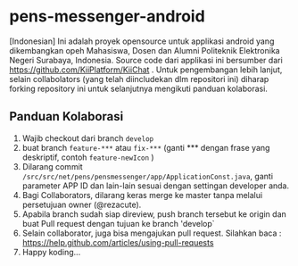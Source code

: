 pens-messenger-android
======================

[Indonesian]
Ini adalah proyek opensource untuk applikasi android yang dikembangkan opeh Mahasiswa, Dosen dan Alumni Politeknik Elektronika Negeri Surabaya, Indonesia.
Source code dari applikasi ini bersumber dari https://github.com/KiiPlatform/KiiChat .
Untuk pengembangan lebih lanjut, selain collabolators (yang telah diincludekan dlm repositori ini) diharap forking repository ini untuk selanjutnya mengikuti panduan kolaborasi.

## Panduan Kolaborasi

1. Wajib checkout dari branch `develop` 
2. buat branch `feature-***` atau `fix-***` (ganti *** dengan frase yang deskriptif, contoh `feature-newIcon` )
3. Dilarang commit `/src/src/net/pens/pensmessenger/app/ApplicationConst.java`, ganti parameter APP ID dan lain-lain sesuai dengan settingan developer anda.
4. Bagi Collaborators, dilarang keras merge ke master tanpa melalui persetujuan owner (@rezacute).
5. Apabila branch sudah siap direview, push branch tersebut ke origin dan buat Pull request dengan tujuan ke branch 'develop`
6. Selain collaborator, juga bisa mengajukan pull request. Silahkan baca : https://help.github.com/articles/using-pull-requests
7. Happy koding... 

